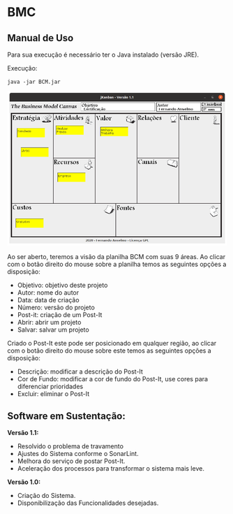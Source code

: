 # BMC

## Manual de Uso

Para sua execução é necessário ter o Java instalado (versão JRE). 

Execução:
```
java -jar BCM.jar
```

![Inicial](telaInicial.png) 

Ao ser aberto, teremos a visão da planilha BCM com suas 9 áreas. Ao clicar com o botão direito do mouse sobre a planilha temos as seguintes opções a disposição:

* Objetivo: objetivo deste projeto
* Autor: nome do autor
* Data: data de criação
* Número: versão do projeto
* Post-it: criação de um Post-It
* Abrir: abrir um projeto
* Salvar: salvar um projeto

Criado o Post-It este pode ser posicionado em qualquer região, ao clicar com o botão direito do mouse sobre este temos as seguintes opções a disposição:

* Descrição: modificar a descrição do Post-It
* Cor de Fundo: modificar a cor de fundo do Post-It, use cores para diferenciar prioridades
* Excluir: eliminar o Post-It

## Software em Sustentação:

**Versão 1.1:**
* Resolvido o problema de travamento
* Ajustes do Sistema conforme o SonarLint.
* Melhora do serviço de postar Post-It.
* Aceleração dos processos para transformar o sistema mais leve.

**Versão 1.0:**

* Criação do Sistema.
* Disponibilização das Funcionalidades desejadas.
